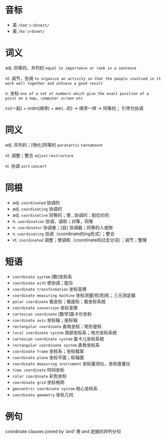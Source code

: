 # 音标

- 英 `/kəʊ'ɔ:dɪneɪt/`
- 美 `/ko'ɔrdɪnet/`

# 词义

adj. 同等的，并列的
`equal in importance or rank in a sentence`

vt. 调节，协调
`to organize an activity so that the people involved in it work well together and achieve a good result`

n. 坐标
`one of a set of numbers which give the exact position of a point on a map, computer screen etc`



co(一起) + ordin(顺序) + ate(…的) → 顺序一样 → 同等的； 引申为协调

# 同义

adj. 并列的；[物化]同等的
`paratactic` `tantamount`

vt. 调整；整合
`adjust` `restructure`

vi. 协调
`sort` `concert`

# 同根

- adj. `coordinated` 协调的
- adj. `coordinating` 协调的
- adj. `coordinative` 同等的；使…协调的；配位价的
- n. `coordination` 协调，调和；对等，同等
- n. `coordinator` 协调者；[自] 协调器；同等的人或物
- v. `coordinating` 协调（coordinate的ing形式）；整合
- vt. `coordinated` 调整；使调和（coordinate的过去分词）；调节；整理

# 短语

- `coordinate system` [数]坐标系
- `coordinate with` 使协调；配合
- `coordinate transformation` 坐标变换
- `coordinate measuring machine` 坐标测量[检测]机；三元测定器
- `polar coordinate` 极坐标；极座标；极坐标系统
- `coordinate conversion` 坐标变换
- `cartesian coordinate` [数学]笛卡尔坐标
- `coordinate axis` 坐标轴；座标轴
- `rectangular coordinate` 直角坐标；矩形座标
- `local coordinate system` 局部坐标系；地方坐标系统
- `cartesian coordinate system` 笛卡儿坐标系统
- `rectangular coordinate system` 直角坐标系
- `coordinate frame` 坐标系；坐标框架
- `coordinate plane` 坐标平面；标轴面
- `coordinate measuring instrument` 坐标量测仪，坐标度量仪
- `time coordinate` 时间坐标
- `color coordinate` 彩色坐标
- `coordinate grid` 坐标格网
- `geocentric coordinate system` 地心坐标系
- `coordinate geometry` 坐标几何

# 例句

coordinate clauses joined by ‘and’
用 and 连接的并列分句



